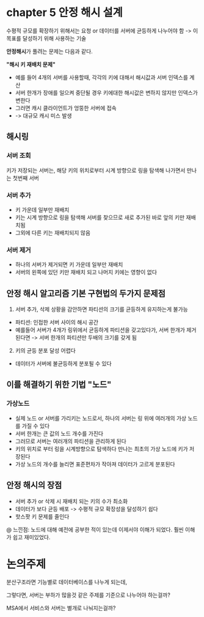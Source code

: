 # chapter 5 안정 해시 설계
수평적 규모를 확장하기 위해서는 요청 or 데이터를 서버에 균등하게 나누어야 함 -> 이 목표를 달성하기 위해 사용하는 기술

**안정해시**가 풀려는 문제는 다음과 같다.

**"해시 키 재배치 문제"**
- 예를 들어 4개의 서버를 사용할때, 각각의 키에 대해서 해시값과 서버 인덱스를 계산
- 서버 한개가 장애를 일으켜 중단될 경우 키에대한 해시값은 변하지 않지만 인덱스가 변한다
- 그러면 캐시 클라이언트가 엉뚱한 서버에 접속
- -> 대규모 캐시 미스 발생

## 해시링
### 서버 조회
키가 저장되는 서버는, 해당 키의 위치로부터 시계 방향으로 링을 탐색해 나가면서 만나는 첫번째 서버

### 서버 추가
- 키 가운데 일부만 재배치
- 키는 시계 방향으로 링을 탐색해 서버를 찾으므로 새로 추가된 바로 앞의 키만 재배치됨
- 그외에 다른 키는 재배치되지 않음

### 서버 제거
- 하나의 서버가 제거되면 키 가운데 일부만 재배치
- 서버의 왼쪽에 있던 키만 재배치 되고 나머지 키에는 영향이 없다

## 안정 해시 알고리즘 기본 구현법의 두가지 문제점
1. 서버 추가, 삭제 상황을 감안하면 파티션의 크기를 균등하게 유지하는게 불가능
- 파티션: 인접한 서버 사이의 해시 공간
- 예를들어 서버가 4개가 링위에서 균등하게 파티션을 갖고있다가, 서버 한개가 제거된다면 -> 서버 한개의 파티션만 두배의 크기를 갖게 됨

2. 키의 균등 분포 달성 어렵다
- 데이터가 서버에 불균등하게 분포될 수 있다

## 이를 해결하기 위한 기법 "노드"

### 가상노드
- 실제 노드 or 서버를 가리키는 노드로서, 하나의 서버는 링 위에 여러개의 가상 노드를 가질 수 있다
- 서버 한개는 큰 값의 노드 개수를 가진다
- 그러므로 서버는 여러개의 파티션을 관리하게 된다
- 키의 위치로 부터 링을 시계방향으로 탐색하다 만나는 최초의 가상 노드에 키가 저장된다
- 가상 노드의 개수를 늘리면 표준편차가 작아져 데이터가 고르게 분포된다

## 안정 해시의 장점
- 서버 추가 or 삭제 시 재배치 되는 키의 수가 최소화
- 데이터가 보다 균등 배포 -> 수평적 규모 확장성을 달성하기 쉽다
- 핫스팟 키 문제를 줄인다

@ 느낀점: 노드에 대해 예전에 공부한 적이 있는데 이제서야 이해가 되었다. 훨씬 이해가 쉽고 재미있었다. 

# 논의주제
분산구조라면 기능별로 데이터베이스를 나누게 되는데,

그렇다면, 서버는 부하가 많을것 같은 주제를 기준으로 나누어야 하는걸까?

MSA에서 서비스와 서버는 별개로 나눠지는걸까?
